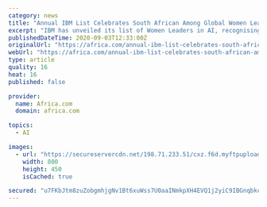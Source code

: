 ```yaml
---
category: news
title: "Annual IBM List Celebrates South African Among Global Women Leaders Shaping The Future Of Artificial Intelligence"
excerpt: "IBM has unveiled its list of Women Leaders in AI, recognising South African, Itumeleng Monale from Standard Bank as one of 35 exceptional female business leaders from 12 countries who are using artifi"
publishedDateTime: 2020-09-03T12:33:00Z
originalUrl: "https://africa.com/annual-ibm-list-celebrates-south-african-among-global-women-leaders-shaping-the-future-of-artificial-intelligence/"
webUrl: "https://africa.com/annual-ibm-list-celebrates-south-african-among-global-women-leaders-shaping-the-future-of-artificial-intelligence/"
type: article
quality: 16
heat: 16
published: false

provider:
  name: Africa.com
  domain: africa.com

topics:
  - AI

images:
  - url: "https://secureservercdn.net/198.71.233.51/cxz.f6d.myftpupload.com/wp-content/uploads/2020/09/WLAI-SocialAssets_ProfileCollage_v1C_800.jpg?time=1599135265"
    width: 800
    height: 450
    isCached: true

secured: "u7FKbJtm8zuZobgmhjgNv1Bt6xuWss7U0aaINmkpXH4EVQ1j2yiC9IBGnqbkc20oD08kNV/6FiU4MlIPJRk4oxF8hVYFMavfryIbb3SFtyAk+kzmp/2Hh9H/jC0RVwAodgHAMTOIuh90i98tgzLsB18p9iC1Cpri1UL3H/UjIoQa5Fwr1GLY7qKVMEvgIoOXIP9FfKhnFGsvyJAFisIHilXJG3nfT/I4IdyYS0bTgpPwphc0/zAVIdUwqIoItr02AxsETddhsw1raiC3jbcjJioK04t6hP6tYQRBudfcXnrMr8keTS9I8EUQzw0AW5Sgmg3Cnb/kb7Gh2AIywWQE7ps20gNszeI1/AVw3OGcr2g=;zYRA/otHxMDpESG1kEZEhA=="
---
```


